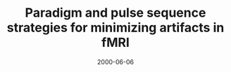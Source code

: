 ---
title: "Paradigm and pulse sequence strategies for minimizing artifacts in fMRI"
project_id: 
date: 2000-06-06
conference_id: ""
presenters:
   - peter_bandettini
summary: "<p>Lecture for Jordan Grafman group, NINDS, NIH Bethesda, MD</p>"
file: /assets/presentations/T182.ppt
filename: T182.ppt
layout: presentation
---